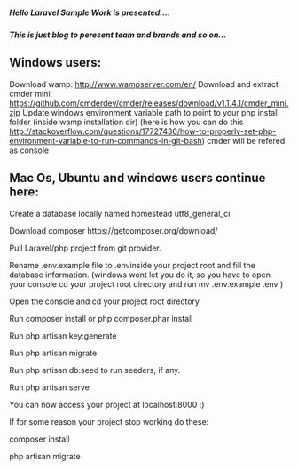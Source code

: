 <h5>Hello Laravel Sample Work is presented....<h5>

<p>This is just blog to peresent team and brands and so on...</p>


<h2>Windows users:</h2>

Download wamp: http://www.wampserver.com/en/
Download and extract cmder mini: https://github.com/cmderdev/cmder/releases/download/v1.1.4.1/cmder_mini.zip
Update windows environment variable path to point to your php install folder (inside wamp installation dir) (here is how you can do this http://stackoverflow.com/questions/17727436/how-to-properly-set-php-environment-variable-to-run-commands-in-git-bash)
cmder will be refered as console

<h2>Mac Os, Ubuntu and windows users continue here:</h2>

<p>Create a database locally named homestead utf8_general_ci</p>
<p>Download composer https://getcomposer.org/download/</p>
<p>Pull Laravel/php project from git provider.</p>
<p>Rename .env.example file to .envinside your project root and fill the database information. (windows wont let you do it, so you have to open your console cd your project root directory and run mv .env.example .env )</p>
<p>Open the console and cd your project root directory</p>
<p>Run composer install or php composer.phar install</p>
<p>Run php artisan key:generate</p>
<p>Run php artisan migrate</p>
<p>Run php artisan db:seed to run seeders, if any.</p>
<p>Run php artisan serve</p>
<p>You can now access your project at localhost:8000 :)</p>

If for some reason your project stop working do these:
<p>composer install</p>
<p>php artisan migrate</p>
